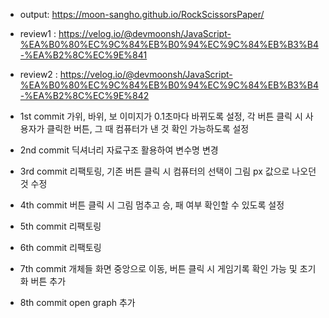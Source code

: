 * output: https://moon-sangho.github.io/RockScissorsPaper/

* review1 : https://velog.io/@devmoonsh/JavaScript-%EA%B0%80%EC%9C%84%EB%B0%94%EC%9C%84%EB%B3%B4-%EA%B2%8C%EC%9E%841
* review2 : https://velog.io/@devmoonsh/JavaScript-%EA%B0%80%EC%9C%84%EB%B0%94%EC%9C%84%EB%B3%B4-%EA%B2%8C%EC%9E%842

* 1st commit
  가위, 바위, 보 이미지가 0.1초마다 바뀌도록 설정,
  각 버튼 클릭 시 사용자가 클릭한 버튼, 그 때 컴퓨터가 낸 것 확인 가능하도록 설정

* 2nd commit
  딕셔너리 자료구조 활용하여 변수명 변경

* 3rd commit
  리팩토링, 기존 버튼 클릭 시 컴퓨터의 선택이 그림 px 값으로 나오던 것 수정 
  
* 4th commit
  버튼 클릭 시 그림 멈추고 승, 패 여부 확인할 수 있도록 설정

* 5th commit
  리팩토링

* 6th commit
  리팩토링

* 7th commit
  개체들 화면 중앙으로 이동, 버튼 클릭 시 게임기록 확인 가능 및 초기화 버튼 추가  

* 8th commit
  open graph 추가